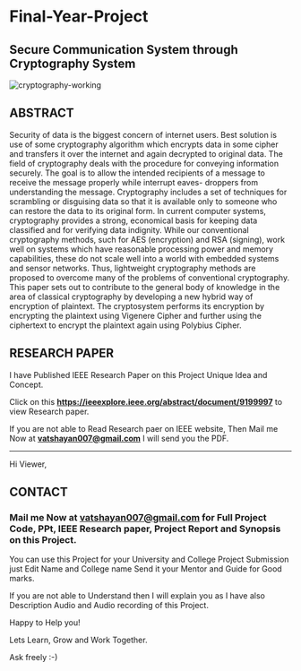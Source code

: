 # Final-Year-Project

## Secure Communication System through Cryptography System

![cryptography-working](https://user-images.githubusercontent.com/28294942/105642527-4f24d100-5eb0-11eb-91f5-c51fbdc70600.jpg)

## ABSTRACT

Security of data is the biggest concern of internet users. Best solution is use of some cryptography algorithm which encrypts data in some cipher and transfers it over the internet and again decrypted to original data. The field of cryptography deals with the procedure for conveying information securely. The goal is to allow the intended recipients of a message to receive the message properly while interrupt eaves- droppers from understanding the message. Cryptography includes a set of techniques for scrambling or disguising data so that it is available only to someone who can restore the data to its original form. In current computer systems, cryptography provides a strong, economical basis for keeping data classified and for verifying data indignity. While our conventional cryptography methods, such for AES (encryption) and RSA (signing), work well on systems which have reasonable processing power and memory capabilities, these do not scale well into a world with embedded systems and sensor networks. Thus, lightweight cryptography methods are proposed to overcome many of the problems of conventional cryptography. This paper sets out to contribute to the general body of knowledge in the area of classical cryptography by developing a new hybrid way of encryption of plaintext. The cryptosystem performs its encryption by encrypting the plaintext using Vigenere Cipher and further using the ciphertext to encrypt the plaintext again using Polybius Cipher.


## RESEARCH PAPER

I have Published IEEE Research Paper on this Project Unique Idea and Concept. 

Click on this **https://ieeexplore.ieee.org/abstract/document/9199997** to view Research paper.

If you are not able to Read Research paer on IEEE website, Then Mail me Now at **vatshayan007@gmail.com** I will send you the PDF. 

************************************************************************************************************************************************************************
Hi Viewer, 

## CONTACT

### Mail me Now at **vatshayan007@gmail.com** for Full Project Code, PPt, IEEE Research paper, Project Report and Synopsis on this Project. 

You can use this Project for your University and College Project Submission just Edit Name and College name Send it your Mentor and Guide for Good marks.

If you are not able to Understand then I will explain you as I have also Description Audio and Audio recording of this Project.

Happy to Help you!

Lets Learn, Grow and Work Together.

Ask freely :-)

